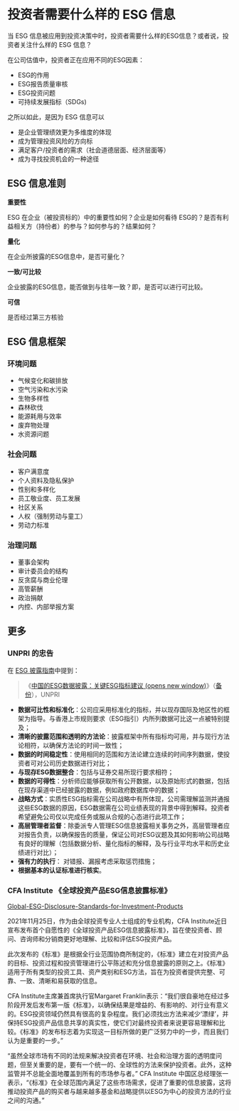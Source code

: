 # 投资者需要什么样的 ESG 信息

当 ESG 信息被应用到投资决策中时，投资者需要什么样的ESG信息？或者说，投资者关注什么样的 ESG 信息？

在公司估值中，投资者正在应用不同的ESG因素：

- ESG的作用
- ESG报告质量审核
- ESG投资问题
- 可持续发展指标（SDGs)

之所以如此，是因为 ESG 信息可以

- 是企业管理绩效更为多维度的体现
- 成为管理投资风险的方向标
- 满足客户/投资者的需求（社会道德层面、经济层面等）
- 成为寻找投资机会的一种途径

## ESG 信息准则

**重要性**

ESG 在企业（被投资标的）中的重要性如何？企业是如何看待 ESG的？是否有利益相关方（持份者）的参与？如何参与的？结果如何？

**量化**

在企业所披露的ESG信息中，是否可量化？

**一致/可比较**

企业披露的ESG信息，能否做到与往年一致？即，是否可以进行可比较。

**可信**

是否经过第三方核验

## ESG 信息框架

### 环境问题

- 气候变化和碳排放
- 空气污染和水污染
- 生物多样性
- 森林砍伐
- 能源耗用与效率
- 废弃物处理
- 水资源问题

### 社会问题

- 客户满意度
- 个人资料及隐私保护
- 性别和多样化
- 员工敬业度、员工发展
- 社区关系
- 人权（强制劳动与童工）
- 劳动力标准

### 治理问题

- 董事会架构
- 审计委员会的结构
- 反贪腐与商业伦理
- 高管薪酬
- 政治捐献
- 内控、内部举报方案

## 更多

### UNPRI 的忠告

在 [ESG 披露指南](/how/ESG-guide/)中提到：

> 《[中国的ESG数据披露：关键ESG指标建议 (opens new window)](https://www.unpri.org/download?ac=6973)》（[备份](https://esg.js.org/how/ESGDisclosure-in-China.pdf':ignore')），UNPRI

- **数据可比性和标准化**：公司应采用标准化的指标，并以现存国际及地区性的框架为指导。与香港上市规则要求（ESG指引）内所列数据可比这一点被特别提及；
- **清晰的披露范围和透明的方法论**：披露框架中所有指标均可用，并与现行方法论相符，以确保方法论的时间一致性；
- **数据的时间稳定性**：使用相同的范围和方法论建立连续的时间序列数据，使投资者可对公司历史数据进行对比；
- **与现存ESG数据整合**：包括与证券交易所现行要求相符；
- **数据的可得性**：分析师应能够获取所有公开数据，以及原始形式的数据，包括在现存渠道中已经披露的数据，例如政府数据库中的数据；
- **战略方式**：实质性ESG指标需在公司战略中有所体现，公司需理解监测并通报这些ESG数据的原因，ESG数据需在公司业绩表现的背景中得到解释。投资者希望避免公司仅以完成任务或服从合规的心态进行此项工作；
- **高层管理者监督**：除委派专人管理ESG信息披露相关事务之外，高层管理者应对报告负责，以确保报告的质量，保证公司对ESG议题及其如何影响公司战略有良好的理解（包括数据分析、量化指标的解释，及与行业平均水平和历史业绩进行对比）；
- **强有力的执行**： 对错报、漏报考虑采取惩罚措施；
- **根据基本的认证标准进行核实**。

### CFA Institute 《全球投资产品ESG信息披露标准》

[Global-ESG-Disclosure-Standards-for-Investment-Products](https://www.cfainstitute.org/-/media/documents/ESG-standards/Global-ESG-Disclosure-Standards-for-Investment-Products.pdf) 

2021年11月25日，作为由全球投资专业人士组成的专业机构，CFA Institute近日宣布发布首个自愿性的《全球投资产品ESG信息披露标准》，旨在使投资者、顾问、咨询师和分销商更好地理解、比较和评估ESG投资产品。

此次发布的《标准》是根据全行业范围协商所制定的，《标准》建立在对投资产品的目标、投资过程和投资管理进行公平陈述和充分信息披露的原则之上。《标准》适用于所有类型的投资工具、资产类别和ESG方法，旨在为投资者提供完整、可靠、一致、清晰和易获取的信息。

CFA Institute主席兼首席执行官Margaret Franklin表示：“我们很自豪地在经过多阶段开发后发布第一版《标准》，以确保结果是增益的、有影响的、对行业有意义的。ESG投资领域仍然具有很高的复杂程度。我们必须找出方法来减少‘漂绿’，并保持ESG投资产品信息共享的真实性，使它们对最终投资者来说更容易理解和比较。《标准》的发布标志着为实现这一目标所做的更广泛努力中的一步，而且我们认为是重要的一步。”

“虽然全球市场有不同的法规来解决投资者在环境、社会和治理方面的透明度问题，但至关重要的是，要有一个统一的、全球性的方法来保护投资者。此外，这种监管并不总能全面地覆盖到所有的市场参与者。” CFA Institute 中国区总经理张一表示，“《标准》在全球范围内满足了这些市场需求，促进了重要的信息披露，这将推动投资产品的购买者与越来越多基金和战略提供以ESG为中心的投资方法的行业之间的沟通。”



